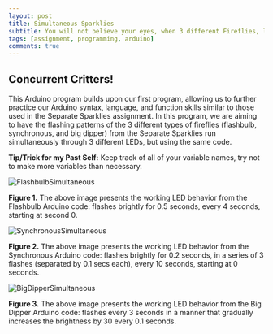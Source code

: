 ```yaml
---
layout: post
title: Simultaneous Sparklies
subtitle: You will not believe your eyes, when 3 different Fireflies, light up the world (at the same time) as I fell asleep!
tags: [assignment, programming, arduino]
comments: true
---
```


## **Concurrent Critters!**
This Arduino program builds upon our first program, allowing us to further practice our Arduino syntax, language, and function skills similar to those used in the Separate Sparklies assignment. In this program, we are aiming to have the flashing patterns of the 3 different types of fireflies (flashbulb, synchronous, and big dipper) from the Separate Sparklies run simultaneously through 3 different LEDs, but using the same code. 

**Tip/Trick for my Past Self:** Keep track of all of your variable names, try not to make more variables than necessary.

![FlashbulbSimultaneous](https://amylam7.github.io/img/flashbulbsimultaneous.jpg)

**Figure 1.** The above image presents the working LED behavior from the Flashbulb Arduino code: flashes brightly for 0.5 seconds, every 4 seconds, starting at second 0.

![SynchronousSimultaneous](https://amylam7.github.io/img/synchronoussimultaneous.jpg)

**Figure 2.** The above image presents the working LED behavior from the Synchronous Arduino code: flashes brightly for 0.2 seconds, in a series of 3 flashes (separated by 0.1 secs each), every 10 seconds, starting at 0 seconds.

![BigDipperSimultaneous](https://amylam7.github.io/img/bigdippersimultaneous.jpg)

**Figure 3.** The above image presents the working LED behavior from the Big Dipper Arduino code: flashes every 3 seconds in a manner that gradually increases the brightness by 30 every 0.1 seconds.
